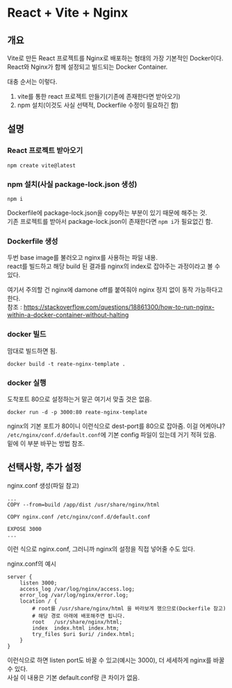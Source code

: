 # React + Vite + Nginx

## 개요
Vite로 만든 React 프로젝트를 Nginx로 배포하는 형태의 가장 기본적인 Docker이다.  
React와 Nginx가 함께 설정되고 빌드되는 Docker Container.

대충 순서는 이렇다.
1. vite를 통한 react 프로젝트 만들기(기존에 존재한다면 받아오기)
2. npm 설치(이것도 사실 선택적, Dockerfile 수정이 필요하긴 함)


## 설명

### React 프로젝트 받아오기
```
npm create vite@latest
```

### npm 설치(사실 package-lock.json 생성)
```
npm i
```
Dockerfile에 package-lock.json을 copy하는 부분이 있기 때문에 해주는 것.   
기존 프로젝트를 받아서 package-lock.json이 존재한다면 `npm i`가 필요없긴 함.


### Dockerfile 생성
두번 base image를 불러오고 nginx를 사용하는 파일 내용.   
react를 빌드하고 해당 build 된 결과를 nginx의 index로 잡아주는 과정이라고 볼 수 있다.

여기서 주의할 건 nginx에 damone off를 붙여줘야 nginx 정지 없이 동작 가능하다고 한다.   
참조 : https://stackoverflow.com/questions/18861300/how-to-run-nginx-within-a-docker-container-without-halting


### docker 빌드
맘대로 빌드하면 됨.
```
docker build -t reate-nginx-template .
```

### docker 실행
도착포트 80으로 설정하는거 말곤 여기서 맞출 것은 없음.
```
docker run -d -p 3000:80 reate-nginx-template
```
nginx의 기본 포트가 80이니 이런식으로 dest-port를 80으로 잡아줌.
이걸 어케아냐?   
`/etc/nginx/conf.d/default.conf`에 기본 config 파일이 있는데 거기 적혀 있음.   
밑에 이 부분 바꾸는 방법 참조.


## 선택사항, 추가 설정
nginx.conf 생성(파일 참고)
```docker
...
COPY --from=build /app/dist /usr/share/nginx/html

COPY nginx.conf /etc/nginx/conf.d/default.conf

EXPOSE 3000
...
```
이런 식으로 nginx.conf, 그러니까 nginx의 설정을 직접 넣어줄 수도 있다.

nginx.conf의 예시
```
server {
    listen 3000;
    access_log /var/log/nginx/access.log;
    error_log /var/log/nginx/error.log;
    location / {
        # root를 /usr/share/nginx/html 을 바라보게 했으므로(Dockerfile 참고)
        # 해당 경로 아래에 배포해주면 됩니다.
        root   /usr/share/nginx/html;
        index  index.html index.htm;
        try_files $uri $uri/ /index.html;
    }
}
```
이런식으로 하면 listen port도 바꿀 수 있고(예시는 3000), 더 세세하게 nginx를 바꿀 수 있다.   
사실 이 내용은 기본 default.conf랑 큰 차이가 없음.
